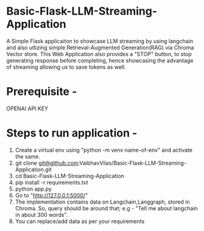 # Basic-Flask-LLM-Streaming-Application

A Simple Flask applicaiton to showcase LLM streaming by using langchain and also utlizing simple Retrieval-Augmented Generation(RAG) via Chroma Vector store. This Web Application also provides a "STOP" button, to stop generating response before completing, hence showcasing the advantage of streaming allowing us to save tokens as well.

# Prerequisite - 
OPENAI API KEY

# Steps to run application -

1. Create a virtual env using "python -m venv name-of-env" and activate the same.
2. git clone git@github.com:VaibhavVilas/Basic-Flask-LLM-Streaming-Application.git
3. cd Basic-Flask-LLM-Streaming-Application 
4. pip install -r requirements.txt 
5. python app.py
6. Go to "http://127.0.0.1:5000/"
7. The implementation contains data on Langchain,Langgraph, stored in Chroma. So, query should be around that; e.g - "Tell me about langchain in about 300 words".
8. You can replace/add data as per your requirements

